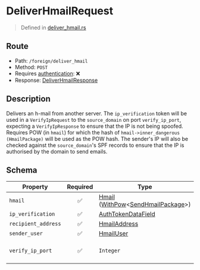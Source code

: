 # DeliverHmailRequest
> Defined in [deliver_hmail.rs](../../../../../interface/src/interface/routes/foreign/deliver_hmail.rs)

## Route
- Path: `/foreign/deliver_hmail`
- Method: `POST`
- Requires [authentication](../../../../Flows/Authentication%20Flow.md): ❌
- Response: [DeliverHmailResponse](DeliverHmailResponse.md)

## Description
Delivers an h-mail from another server. The `ip_verification` token will be used in a
`VerifyIpRequest` to the `source_domain` on port `verify_ip_port`, expecting a
`VerifyIpResponse` to ensure that the IP is not being spoofed. Requires POW (in `hmail`) for
which the hash of `hmail->inner_dangerous (HmailPackage)` will be used as the POW hash. The
sender's IP will also be checked against the `source_domain`'s SPF records to ensure that the IP
is authorised by the domain to send emails.

## Schema

| Property | Required | Type | Constraints |
| --- | :---: | --- | --- |
| `hmail` | ✅ | [Hmail](../../../hmail/Hmail.md) ([WithPow](../../../pow/WithPow.md)\<[SendHmailPackage](../../../hmail/SendHmailPackage.md)\>) |  -  |
| `ip_verification` | ✅ | [AuthTokenDataField](../../../fields/auth_token/AuthTokenDataField.md) |  -  |
| `recipient_address` | ✅ | [HmailAddress](../../../fields/hmail_address/HmailAddress.md) |  -  |
| `sender_user` | ✅ | [HmailUser](../../../hmail/HmailUser.md) |  -  |
| `verify_ip_port` | ✅ | `Integer` | `uint16` - Bounds: [0, 65535] |


